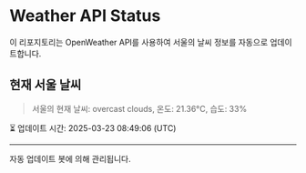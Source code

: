 
# Weather API Status

이 리포지토리는 OpenWeather API를 사용하여 서울의 날씨 정보를 자동으로 업데이트합니다.

## 현재 서울 날씨
> 서울의 현재 날씨: overcast clouds, 온도: 21.36°C, 습도: 33%

⏳ 업데이트 시간: 2025-03-23 08:49:06 (UTC)

---
자동 업데이트 봇에 의해 관리됩니다.
